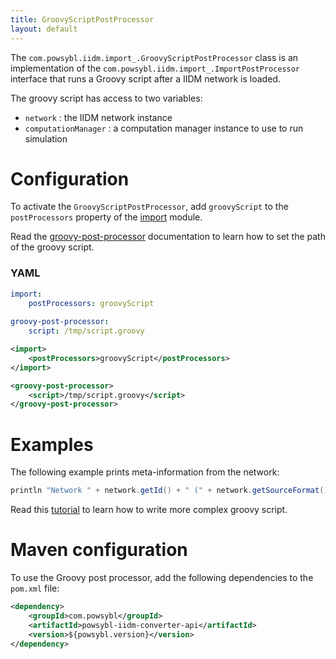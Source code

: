 ```yaml
---
title: GroovyScriptPostProcessor
layout: default
---
```


The `com.powsybl.iidm.import_.GroovyScriptPostProcessor` class is an implementation of the `com.powsybl.iidm.import_.ImportPostProcessor`
interface that runs a Groovy script after a IIDM network is loaded.

The groovy script has access to two variables:
- `network` : the IIDM network instance
- `computationManager` : a computation manager instance to use to run simulation

# Configuration
To activate the `GroovyScriptPostProcessor`, add `groovyScript` to the `postProcessors` property of the [import](../../../configuration/modules/import.md)
module.

Read the [groovy-post-processor](../../../configuration/modules/groovy-post-processor.md) documentation to learn how to
set the path of the groovy script.

### YAML
```yaml
import:
    postProcessors: groovyScript
    
groovy-post-processor:
    script: /tmp/script.groovy
```

```xml
<import>
    <postProcessors>groovyScript</postProcessors>
</import>

<groovy-post-processor>
    <script>/tmp/script.groovy</script>
</groovy-post-processor>
```

# Examples
The following example prints meta-information from the network:
```groovy
println "Network " + network.getId() + " (" + network.getSourceFormat()+ ") is imported"
```

Read this [tutorial](../../../todo.md) to learn how to write more complex groovy script.

# Maven configuration
To use the Groovy post processor, add the following dependencies to the `pom.xml` file:
```xml
<dependency>
    <groupId>com.powsybl</groupId>
    <artifactId>powsybl-iidm-converter-api</artifactId>
    <version>${powsybl.version}</version>
</dependency>
```